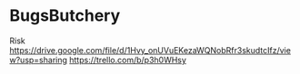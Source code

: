 # BugsButchery
Risk 
https://drive.google.com/file/d/1Hvy_onUVuEKezaWQNobRfr3skudtcIfz/view?usp=sharing
https://trello.com/b/p3h0WHsy

